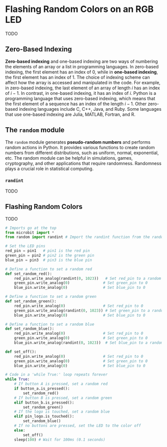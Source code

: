 # Flashing Random Colors on an RGB LED

TODO

## Zero-Based Indexing

**Zero-based indexing** and one-based indexing are two ways of numbering the elements of an array or a list in programming languages. In zero-based indexing, the first element has an index of 0, while in **one-based indexing**, the first element has an index of 1. The choice of indexing scheme can affect how the array is accessed and manipulated in the code. For example, in zero-based indexing, the last element of an array of length $i$ has an index of  $i-1$. In contrast, in one-based indexing, it has an index of $i$. Python is a programming language that uses zero-based indexing, which means that the first element of a sequence has an index of the length $i-1$. Other zero-based indexing languages include C, C++, Java, and Ruby. Some languages that use one-based indexing are Julia, MATLAB, Fortran, and R.

## The `random` module

The `random` module generates **pseudo-random numbers** and performs random actions in Python. It provides various functions to create random numbers from different distributions, such as uniform, normal, exponential, etc. The random module can be helpful in simulations, games, cryptography, and other applications that require randomness. Randomness plays a crucial role in statistical computing.

### `randint`

TODO

## Flashing Random Colors

TODO

```python
# Imports go at the top
from microbit import *
from random import randint # Import the randint function from the random module

# Set the LED pins
red_pin = pin1   # pin1 is the red pin
green_pin = pin2 # pin2 is the green pin
blue_pin = pin3  # pin3 is the blue pin

# Define a function to set a random red
def set_random_red():
    red_pin.write_analog(randint(0, 1023))   # Set red_pin to a random value
    green_pin.write_analog(0)               # Set green_pin to 0
    blue_pin.write_analog(0)                # Set blue_pin to 0

# Define a function to set a random green
def set_random_green():
    red_pin.write_analog(0)                 # Set red_pin to 0
    green_pin.write_analog(randint(0, 1023)) # Set green_pin to a random value
    blue_pin.write_analog(0)                # Set blue_pin to 0

# Define a function to set a random blue
def set_random_blue():
    red_pin.write_analog(0)                 # Set red_pin to 0
    green_pin.write_analog(0)               # Set green_pin to 0
    blue_pin.write_analog(randint(0, 1023))  # Set blue_pin to a random value

def set_off():
    red_pin.write_analog(0)                 # Set red_pin to 0
    green_pin.write_analog(0)               # Set green_pin to 0
    blue_pin.write_analog(0)                # Set blue_pin to 0

# Code in a 'while True:' loop repeats forever
while True:
    # If button A is pressed, set a random red
    if button_a.is_pressed():
        set_random_red()
    # If button B is pressed, set a random green
    elif button_b.is_pressed():
        set_random_green()
    # If the logo is touched, set a random blue
    elif pin_logo.is_touched():
        set_random_blue()
    # If no buttons are pressed, set the LED to the color off
    else:
        set_off()
    sleep(100) # Wait for 100ms (0.1 seconds)
```

